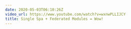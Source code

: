 ```yaml
---
date: 2020-05-03T06:10:26Z
video_url: https://www.youtube.com/watch?v=wxnwPLLIJCY
title: Single Spa + Federated Modules = Wow!
---
```


